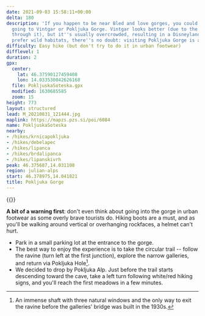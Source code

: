 ```yaml
---
date: 2021-09-03 15:58:11+00:00
delta: 180
description: 'If you happen to be near Bled and love gorges, you could choose between
  going to Vintgar or Pokljuka Gorge. Vintgar looks better (due to the river flowing
  through it), but it''s usually overcrowded, resulting in a Disneyland vibe. If you
  prefer wild habitats, there''s no doubt: visiting Pokljuka Gorge is a must.'
difficulty: Easy hike (but don't try to do it in urban footwear)
difflevel: 1
duration: 2
gpx:
  center:
    lat: 46.37590127459408
    lon: 14.033530042626168
  file: PokljuskaSoteska.gpx
  modified: 1630685585
  zoom: 15
height: 773
layout: structured
lead: M_20210831_121444.jpg
maplink: https://mapzs.pzs.si/poi/6084
name: PokljuskaSoteska
nearby:
- /hikes/krnicapokljuka
- /hikes/debelapec
- /hikes/lipanca
- /hikes/brdalipanca
- /hikes/lipanskivrh
peak: 46.375687,14.031108
region: julian-alps
start: 46.378975,14.041821
title: Pokljuka Gorge
---
```

{{<hike-details description="yes">}}

**A bit of a warning first**: don't even think about going into the gorge in urban footwear as some overly brave tourists do. Hiking boots are a must, and as you'll be walking around vertical or overhanging rockfaces, a helmet can't hurt.

* Park in a small parking lot at the entrance to the gorge.
* The best way to enjoy the experience is to take the circular trail -- follow the ravine (turn left at the first junction), explore the narrow galleries, and return via Pokljuka Hole[^1].
* We decided to drop by Pokljuka Alp. Just before the trail starts descending toward the cave, take a left turn following white/red hiking signs, and you'll reach the first meadows in a few minutes.

[^1]: An immense shaft with three natural windows and the only way to exit the ravine before the galleries' bridge was built in the 1930s.